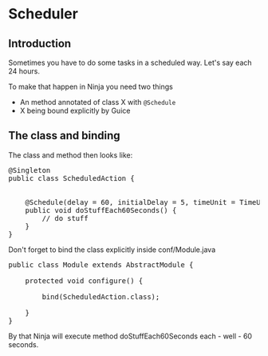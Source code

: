 Scheduler
==========

Introduction
-------------
Sometimes you have to do some tasks in a scheduled way. Let's say each 24 hours.

To make that happen in Ninja you need two things

 * An method annotated of class X with <code>@Schedule</code>
 * X being bound explicitly by Guice
 

The class and binding
---------------------

The class and method then looks like:

<pre class="prettyprint">
@Singleton
public class ScheduledAction {


    @Schedule(delay = 60, initialDelay = 5, timeUnit = TimeUnit.SECONDS)
    public void doStuffEach60Seconds() {
        // do stuff
    }
}
</pre>   

Don't forget to bind the class explicitly inside conf/Module.java

<pre class="prettyprint">
public class Module extends AbstractModule {

    protected void configure() {

        bind(ScheduledAction.class);

    }
}
</pre> 


By that Ninja will execute method doStuffEach60Seconds each - well - 60 seconds.


